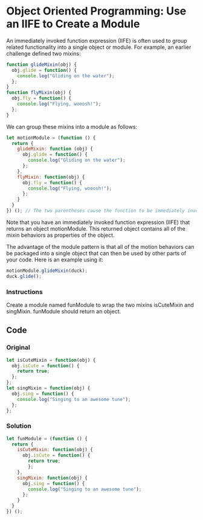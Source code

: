 # Object Oriented Programming: Use an IIFE to Create a Module

An immediately invoked function expression (IIFE) is often used to group related functionality into a single object or module. For example, an earlier challenge defined two mixins:

```javascript
function glideMixin(obj) {
  obj.glide = function() {
    console.log("Gliding on the water");
  };
}
function flyMixin(obj) {
  obj.fly = function() {
    console.log("Flying, wooosh!");
  };
}
```
We can group these mixins into a module as follows:

```javascript
let motionModule = (function () {
  return {
    glideMixin: function (obj) {
      obj.glide = function() {
        console.log("Gliding on the water");
      };
    },
    flyMixin: function(obj) {
      obj.fly = function() {
        console.log("Flying, wooosh!");
      };
    }
  }
}) (); // The two parentheses cause the function to be immediately invoked
```
Note that you have an immediately invoked function expression (IIFE) that returns an object motionModule. This returned object contains all of the mixin behaviors as properties of the object.

The advantage of the module pattern is that all of the motion behaviors can be packaged into a single object that can then be used by other parts of your code. Here is an example using it:

```javascript
motionModule.glideMixin(duck);
duck.glide();
```

### Instructions

Create a module named funModule to wrap the two mixins isCuteMixin and singMixin. funModule should return an object.

## Code

### Original

```javascript
let isCuteMixin = function(obj) {
  obj.isCute = function() {
    return true;
  };
};
let singMixin = function(obj) {
  obj.sing = function() {
    console.log("Singing to an awesome tune");
  };
};
```

### Solution

```javascript
let funModule = (function () {
  return {
    isCuteMixin: function(obj) {
      obj.isCute = function() {
        return true;
        };
    },
    singMixin: function(obj) {
      obj.sing = function() {
        console.log("Singing to an awesome tune");
      };
    }
  }
}) ();
```
